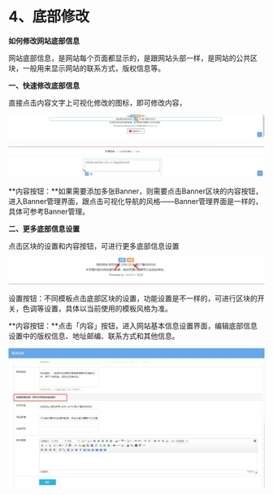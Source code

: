 # 4、底部修改

**如何修改网站底部信息**

网站底部信息，是网站每个页面都显示的，是跟网站头部一样，是网站的公共区块，一般用来显示网站的联系方式，版权信息等。

**一、快速修改底部信息**

直接点击内容文字上可视化修改的图标，即可修改内容，

![图片关键词](assets/1549867276908587.jpg)

![图片关键词](assets/1550750438471827.jpg)

**内容按钮：**如果需要添加多张Banner，则需要点击Banner区块的内容按钮，进入Banner管理界面，跟点击可视化导航的风格——Banner管理界面是一样的，具体可参考Banner管理。

**二、更多底部信息设置**

点击区块的设置和内容按钮，可进行更多底部信息设置

![图片关键词](assets/1550750568482785.jpg)

设置按钮：不同模板点击底部区块的设置，功能设置是不一样的，可进行区块的开关，色调等设置，具体以当前使用的模板风格为准。

**内容按钮：**点击「内容」按钮，进入网站基本信息设置界面，编辑底部信息设置中的版权信息、地址邮编、联系方式和其他信息。

![图片关键词](assets/1549867465494966.jpg)